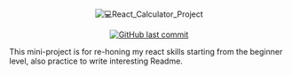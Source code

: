 <p align="center">
   <img src="https://user-images.githubusercontent.com/65299360/197941377-e86cf0a2-fad9-45d2-a97a-1060a3f9f774.png" alt="💻React_Calculator_Project"/>
</p>
<div align="center">
   
   <a href="">![GitHub last commit](https://img.shields.io/github/last-commit/zakisamson/calculator)</a>
   
</div>

This mini-project is for re-honing my react skills starting from the beginner level, also practice to write interesting Readme.
